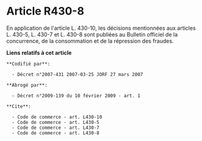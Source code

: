 # Article R430-8

En application de l'article L. 430-10, les décisions mentionnées aux articles L. 430-5, L. 430-7 et L. 430-8 sont publiées au
Bulletin officiel de la concurrence, de la consommation et de la répression des fraudes.

**Liens relatifs à cet article**

	**Codifié par**:

	  - Décret n°2007-431 2007-03-25 JORF 27 mars 2007

	**Abrogé par**:

	  - Décret n°2009-139 du 10 février 2009 - art. 1

	**Cite**:

	  - Code de commerce - art. L430-10
	  - Code de commerce - art. L430-5
	  - Code de commerce - art. L430-7
	  - Code de commerce - art. L430-8
